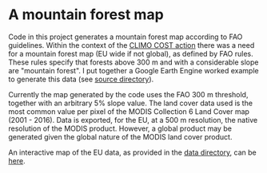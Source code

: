 # A mountain forest map

Code in this project generates a mountain forest map according to FAO guidelines. Within the context of the [CLIMO COST action](http://climo.unimol.it/) there was a need for a mountain forest map (EU wide if not global), as defined by FAO rules. These rules specify that forests above 300 m and with a considerable slope are "mountain forest". I put together a Google Earth Engine worked example to generate this data (see [source directory](https://github.com/khufkens/mountain_forest_map/tree/master/src)).

Currently the map generated by the code uses the FAO 300 m threshold, together with an arbitrary 5% slope value. The land cover data used is the most common value per pixel of the MODIS Collection 6 Land Cover map (2001 - 2016). Data is exported, for the EU, at a 500 m resolution, the native resolution of the MODIS product. However, a global product may be generated given the global nature of the MODIS land cover product.

An interactive map of the EU data, as provided in the [data directory](https://github.com/khufkens/mountain_forest_map/tree/master/data), can be [here](https://khufkens.github.io/mountain_forest_map/).


